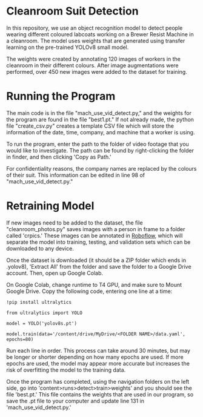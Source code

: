 # Cleanroom Suit Detection
In this repository, we use an object recognition model to detect people wearing different coloured labcoats 
working on a Brewer Resist Machine in a cleanroom. The model uses weights that are generated using transfer 
learning on the pre-trained YOLOv8 small model. 

The weights were created by annotating 120 images of workers in the cleanroom in their different colours. 
After image augmentations were performed, over 450 new images were added to the dataset for training. 

# Running the Program
The main code is in the file "mach_use_vid_detect.py," and the weights for the program are found in the file "best1.pt." 
If not already made, the python file "create_csv.py" creates a template CSV file which will store the information
of the date, time, company, and machine that a worker is using. 

To run the program, enter the path to the folder of video footage that you would like to investigate. The path can be found
by right-clicking the folder in finder, and then clicking 'Copy as Path.'

For confidentiality reasons, the company names are replaced by the colours of their suit. This information can be edited
in line 98 of "mach_use_vid_detect.py."

# Retraining Model
If new images need to be added to the dataset, the file "cleanroom_photos.py" saves images with a person in frame to 
a folder called 'crpics.' These images can be annotated in [Roboflow](https://roboflow.com/), which will separate the model into training, testing,
and validation sets which can be downloaded to any device. 

Once the dataset is downloaded (it should be a ZIP folder which ends in .yolov8), 'Extract All' from the folder and save 
the folder to a Google Drive account. Then, open up Google Colab.

On Google Colab, change runtime to T4 GPU, and make sure to Mount Google Drive. Copy the following code, entering one line at a time:
    
    !pip install ultralytics
    
    from ultralytics import YOLO

    model = YOLO('yolov8s.pt')

    model.train(data='/content/drive/MyDrive/<FOLDER NAME>/data.yaml', epochs=80)

Run each line in order. This process can take around 30 minutes, but may be longer or shorter depending on how many epochs 
are used. If more epochs are used, the model may appear more accurate but increases the risk of overfitting the model to 
the training data. 

Once the program has completed, using the navigation folders on the left side, go into 'content>runs>detect>train>weights' and you 
should see the file 'best.pt.' This file contains the weights that are used in our program, so save the .pt file to your
computer and update line 131 in 'mach_use_vid_detect.py.'
